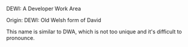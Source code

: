 DEWI: A Developer Work Area

Origin:
DEWI: Old Welsh form of David

This name is similar to DWA, which is not too unique and it's difficult
to pronounce.
